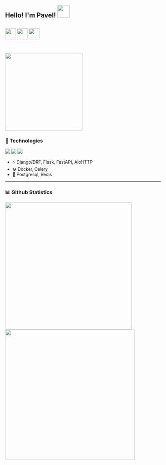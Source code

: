 ## Hello! I'm Pavel! <img src="https://media3.giphy.com/media/MCXpHZt0E3wuDIWUkQ/giphy.gif?cid=790b7611085a1657c7a3b3c9933d62e919a620b786919b85&rid=giphy.gif&ct=s" width="40">
<a href="https://t.me/pavel_prokhorenko" target="_blank" rel="nofollow"><img align="left" width="35px" src="https://img.icons8.com/nolan/344/telegram-app.svg"></a>
<a href="https://www.linkedin.com/in/pavel-prokhorenko-184aba239" target="_blank" rel="nofollow"><img align="left" width="35px" src="https://img.icons8.com/nolan/344/linkedin.svg"></a>
<a href="https://gitlab.com/pavelprokhorenko" target="_blank" rel="nofollow"><img align="left" width="35px" src="https://img.icons8.com/nolan/344/gitlab.svg"></a><br><br>
---
<img src="https://media.giphy.com/media/wwg1suUiTbCY8H8vIA/giphy-downsized-large.gif" width="250px"><br>
---


### 🔧 Technologies
![](https://img.shields.io/badge/OS-Ubuntu-important?style=flat&logo=ubuntu&logoColor=white)
![](https://img.shields.io/badge/IDE-PyCharm-brightgreen?style=flat&logo=pycharm&logoColor=white)
![](https://img.shields.io/badge/Code-Python-blue?style=flat&logo=python&logoColor=white)
-  ⚡ Django/DRF, Flask, FastAPI, AioHTTP
-  ⚙️ Docker, Celery
-  💾 Postgresql, Redis  
---

<!-- ### 👨‍💻 Frameworks
![Django](https://img.shields.io/badge/Django-2E8B57.svg?style=for-the-badge&logo=django&logoColor=white)
![Flask](https://img.shields.io/badge/Flask-black.svg?style=for-the-badge&logo=flask&logoColor=white)
![FastAPI](https://img.shields.io/badge/FastAPI-40B5AD.svg?style=for-the-badge&logo=fastapi&logoColor=black)
![AioHTTP](https://img.shields.io/badge/AioHTTP-white.svg?style=for-the-badge&logo=aiohttp&logoColor=blue)<br>


### ⚙️ Libraries and other tools
![Docker](https://img.shields.io/badge/Docker-191970.svg?style=for-the-badge&logo=docker&logoColor=white)
![Celery](https://img.shields.io/badge/Celery-228B22.svg?style=for-the-badge&logo=celery&logoColor=white)<br>


### 💽 Databases
![PostgreSQL](https://img.shields.io/badge/PostgreSQL-3498DB.svg?style=for-the-badge&logo=postgresql&logoColor=white)
![Redis](https://img.shields.io/badge/Redis-191970.svg?style=for-the-badge&logo=redis&logoColor=E74C3C)<br><br> -->


### 📊 Github Statistics
<a href='https://github.com/pavelprokhorenko/github-stats-transparent'>
  <img align="center" src="https://github-readme-stats.vercel.app/api/top-langs?username=pavelprokhorenko&&hide=css,html&layout=compact&show_icons=true&hide_border=true&count_private=true&theme=radical", width="410px">
</a>
<a href='https://github.com/pavelprokhorenko/github-stats-transparent'>
  <img align="center" src="https://github-readme-stats.vercel.app/api?username=pavelprokhorenko&count_private=true&show_icons=true&hide_border=true&count_private=true&theme=radical", width="420px">
</a>

